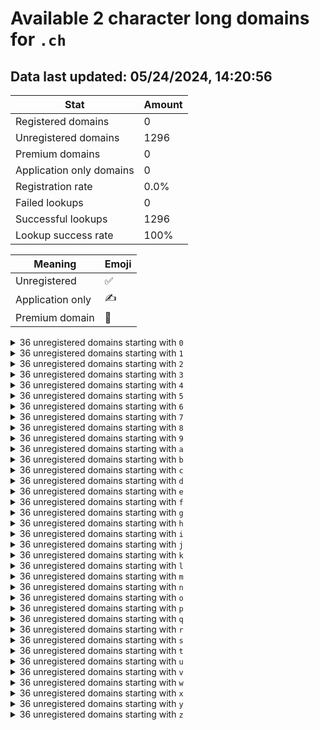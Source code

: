 # Available 2 character long domains for `.ch`

## Data last updated: 05/24/2024, 14:20:56

|Stat|Amount|
|--|--|
|Registered domains|0|
|Unregistered domains|1296|
|Premium domains|0|
|Application only domains|0|
|Registration rate|0.0%|
|Failed lookups|0|
|Successful lookups|1296|
|Lookup success rate|100%|


|Meaning|Emoji|
|--|--|
|Unregistered|:white_check_mark:|
|Application only|:writing_hand:|
|Premium domain|:gem:|

<details>
<summary>36 unregistered domains starting with <bold><code>0</code></bold></summary>

|Type|Domain|
|--|--|
|:white_check_mark:|`00.ch`|
|:white_check_mark:|`01.ch`|
|:white_check_mark:|`02.ch`|
|:white_check_mark:|`03.ch`|
|:white_check_mark:|`04.ch`|
|:white_check_mark:|`05.ch`|
|:white_check_mark:|`06.ch`|
|:white_check_mark:|`07.ch`|
|:white_check_mark:|`08.ch`|
|:white_check_mark:|`09.ch`|
|:white_check_mark:|`0a.ch`|
|:white_check_mark:|`0b.ch`|
|:white_check_mark:|`0c.ch`|
|:white_check_mark:|`0d.ch`|
|:white_check_mark:|`0e.ch`|
|:white_check_mark:|`0f.ch`|
|:white_check_mark:|`0g.ch`|
|:white_check_mark:|`0h.ch`|
|:white_check_mark:|`0i.ch`|
|:white_check_mark:|`0j.ch`|
|:white_check_mark:|`0k.ch`|
|:white_check_mark:|`0l.ch`|
|:white_check_mark:|`0m.ch`|
|:white_check_mark:|`0n.ch`|
|:white_check_mark:|`0o.ch`|
|:white_check_mark:|`0p.ch`|
|:white_check_mark:|`0q.ch`|
|:white_check_mark:|`0r.ch`|
|:white_check_mark:|`0s.ch`|
|:white_check_mark:|`0t.ch`|
|:white_check_mark:|`0u.ch`|
|:white_check_mark:|`0v.ch`|
|:white_check_mark:|`0w.ch`|
|:white_check_mark:|`0x.ch`|
|:white_check_mark:|`0y.ch`|
|:white_check_mark:|`0z.ch`|
</details>
<details>
<summary>36 unregistered domains starting with <bold><code>1</code></bold></summary>

|Type|Domain|
|--|--|
|:white_check_mark:|`10.ch`|
|:white_check_mark:|`11.ch`|
|:white_check_mark:|`12.ch`|
|:white_check_mark:|`13.ch`|
|:white_check_mark:|`14.ch`|
|:white_check_mark:|`15.ch`|
|:white_check_mark:|`16.ch`|
|:white_check_mark:|`17.ch`|
|:white_check_mark:|`18.ch`|
|:white_check_mark:|`19.ch`|
|:white_check_mark:|`1a.ch`|
|:white_check_mark:|`1b.ch`|
|:white_check_mark:|`1c.ch`|
|:white_check_mark:|`1d.ch`|
|:white_check_mark:|`1e.ch`|
|:white_check_mark:|`1f.ch`|
|:white_check_mark:|`1g.ch`|
|:white_check_mark:|`1h.ch`|
|:white_check_mark:|`1i.ch`|
|:white_check_mark:|`1j.ch`|
|:white_check_mark:|`1k.ch`|
|:white_check_mark:|`1l.ch`|
|:white_check_mark:|`1m.ch`|
|:white_check_mark:|`1n.ch`|
|:white_check_mark:|`1o.ch`|
|:white_check_mark:|`1p.ch`|
|:white_check_mark:|`1q.ch`|
|:white_check_mark:|`1r.ch`|
|:white_check_mark:|`1s.ch`|
|:white_check_mark:|`1t.ch`|
|:white_check_mark:|`1u.ch`|
|:white_check_mark:|`1v.ch`|
|:white_check_mark:|`1w.ch`|
|:white_check_mark:|`1x.ch`|
|:white_check_mark:|`1y.ch`|
|:white_check_mark:|`1z.ch`|
</details>
<details>
<summary>36 unregistered domains starting with <bold><code>2</code></bold></summary>

|Type|Domain|
|--|--|
|:white_check_mark:|`20.ch`|
|:white_check_mark:|`21.ch`|
|:white_check_mark:|`22.ch`|
|:white_check_mark:|`23.ch`|
|:white_check_mark:|`24.ch`|
|:white_check_mark:|`25.ch`|
|:white_check_mark:|`26.ch`|
|:white_check_mark:|`27.ch`|
|:white_check_mark:|`28.ch`|
|:white_check_mark:|`29.ch`|
|:white_check_mark:|`2a.ch`|
|:white_check_mark:|`2b.ch`|
|:white_check_mark:|`2c.ch`|
|:white_check_mark:|`2d.ch`|
|:white_check_mark:|`2e.ch`|
|:white_check_mark:|`2f.ch`|
|:white_check_mark:|`2g.ch`|
|:white_check_mark:|`2h.ch`|
|:white_check_mark:|`2i.ch`|
|:white_check_mark:|`2j.ch`|
|:white_check_mark:|`2k.ch`|
|:white_check_mark:|`2l.ch`|
|:white_check_mark:|`2m.ch`|
|:white_check_mark:|`2n.ch`|
|:white_check_mark:|`2o.ch`|
|:white_check_mark:|`2p.ch`|
|:white_check_mark:|`2q.ch`|
|:white_check_mark:|`2r.ch`|
|:white_check_mark:|`2s.ch`|
|:white_check_mark:|`2t.ch`|
|:white_check_mark:|`2u.ch`|
|:white_check_mark:|`2v.ch`|
|:white_check_mark:|`2w.ch`|
|:white_check_mark:|`2x.ch`|
|:white_check_mark:|`2y.ch`|
|:white_check_mark:|`2z.ch`|
</details>
<details>
<summary>36 unregistered domains starting with <bold><code>3</code></bold></summary>

|Type|Domain|
|--|--|
|:white_check_mark:|`30.ch`|
|:white_check_mark:|`31.ch`|
|:white_check_mark:|`32.ch`|
|:white_check_mark:|`33.ch`|
|:white_check_mark:|`34.ch`|
|:white_check_mark:|`35.ch`|
|:white_check_mark:|`36.ch`|
|:white_check_mark:|`37.ch`|
|:white_check_mark:|`38.ch`|
|:white_check_mark:|`39.ch`|
|:white_check_mark:|`3a.ch`|
|:white_check_mark:|`3b.ch`|
|:white_check_mark:|`3c.ch`|
|:white_check_mark:|`3d.ch`|
|:white_check_mark:|`3e.ch`|
|:white_check_mark:|`3f.ch`|
|:white_check_mark:|`3g.ch`|
|:white_check_mark:|`3h.ch`|
|:white_check_mark:|`3i.ch`|
|:white_check_mark:|`3j.ch`|
|:white_check_mark:|`3k.ch`|
|:white_check_mark:|`3l.ch`|
|:white_check_mark:|`3m.ch`|
|:white_check_mark:|`3n.ch`|
|:white_check_mark:|`3o.ch`|
|:white_check_mark:|`3p.ch`|
|:white_check_mark:|`3q.ch`|
|:white_check_mark:|`3r.ch`|
|:white_check_mark:|`3s.ch`|
|:white_check_mark:|`3t.ch`|
|:white_check_mark:|`3u.ch`|
|:white_check_mark:|`3v.ch`|
|:white_check_mark:|`3w.ch`|
|:white_check_mark:|`3x.ch`|
|:white_check_mark:|`3y.ch`|
|:white_check_mark:|`3z.ch`|
</details>
<details>
<summary>36 unregistered domains starting with <bold><code>4</code></bold></summary>

|Type|Domain|
|--|--|
|:white_check_mark:|`40.ch`|
|:white_check_mark:|`41.ch`|
|:white_check_mark:|`42.ch`|
|:white_check_mark:|`43.ch`|
|:white_check_mark:|`44.ch`|
|:white_check_mark:|`45.ch`|
|:white_check_mark:|`46.ch`|
|:white_check_mark:|`47.ch`|
|:white_check_mark:|`48.ch`|
|:white_check_mark:|`49.ch`|
|:white_check_mark:|`4a.ch`|
|:white_check_mark:|`4b.ch`|
|:white_check_mark:|`4c.ch`|
|:white_check_mark:|`4d.ch`|
|:white_check_mark:|`4e.ch`|
|:white_check_mark:|`4f.ch`|
|:white_check_mark:|`4g.ch`|
|:white_check_mark:|`4h.ch`|
|:white_check_mark:|`4i.ch`|
|:white_check_mark:|`4j.ch`|
|:white_check_mark:|`4k.ch`|
|:white_check_mark:|`4l.ch`|
|:white_check_mark:|`4m.ch`|
|:white_check_mark:|`4n.ch`|
|:white_check_mark:|`4o.ch`|
|:white_check_mark:|`4p.ch`|
|:white_check_mark:|`4q.ch`|
|:white_check_mark:|`4r.ch`|
|:white_check_mark:|`4s.ch`|
|:white_check_mark:|`4t.ch`|
|:white_check_mark:|`4u.ch`|
|:white_check_mark:|`4v.ch`|
|:white_check_mark:|`4w.ch`|
|:white_check_mark:|`4x.ch`|
|:white_check_mark:|`4y.ch`|
|:white_check_mark:|`4z.ch`|
</details>
<details>
<summary>36 unregistered domains starting with <bold><code>5</code></bold></summary>

|Type|Domain|
|--|--|
|:white_check_mark:|`50.ch`|
|:white_check_mark:|`51.ch`|
|:white_check_mark:|`52.ch`|
|:white_check_mark:|`53.ch`|
|:white_check_mark:|`54.ch`|
|:white_check_mark:|`55.ch`|
|:white_check_mark:|`56.ch`|
|:white_check_mark:|`57.ch`|
|:white_check_mark:|`58.ch`|
|:white_check_mark:|`59.ch`|
|:white_check_mark:|`5a.ch`|
|:white_check_mark:|`5b.ch`|
|:white_check_mark:|`5c.ch`|
|:white_check_mark:|`5d.ch`|
|:white_check_mark:|`5e.ch`|
|:white_check_mark:|`5f.ch`|
|:white_check_mark:|`5g.ch`|
|:white_check_mark:|`5h.ch`|
|:white_check_mark:|`5i.ch`|
|:white_check_mark:|`5j.ch`|
|:white_check_mark:|`5k.ch`|
|:white_check_mark:|`5l.ch`|
|:white_check_mark:|`5m.ch`|
|:white_check_mark:|`5n.ch`|
|:white_check_mark:|`5o.ch`|
|:white_check_mark:|`5p.ch`|
|:white_check_mark:|`5q.ch`|
|:white_check_mark:|`5r.ch`|
|:white_check_mark:|`5s.ch`|
|:white_check_mark:|`5t.ch`|
|:white_check_mark:|`5u.ch`|
|:white_check_mark:|`5v.ch`|
|:white_check_mark:|`5w.ch`|
|:white_check_mark:|`5x.ch`|
|:white_check_mark:|`5y.ch`|
|:white_check_mark:|`5z.ch`|
</details>
<details>
<summary>36 unregistered domains starting with <bold><code>6</code></bold></summary>

|Type|Domain|
|--|--|
|:white_check_mark:|`60.ch`|
|:white_check_mark:|`61.ch`|
|:white_check_mark:|`62.ch`|
|:white_check_mark:|`63.ch`|
|:white_check_mark:|`64.ch`|
|:white_check_mark:|`65.ch`|
|:white_check_mark:|`66.ch`|
|:white_check_mark:|`67.ch`|
|:white_check_mark:|`68.ch`|
|:white_check_mark:|`69.ch`|
|:white_check_mark:|`6a.ch`|
|:white_check_mark:|`6b.ch`|
|:white_check_mark:|`6c.ch`|
|:white_check_mark:|`6d.ch`|
|:white_check_mark:|`6e.ch`|
|:white_check_mark:|`6f.ch`|
|:white_check_mark:|`6g.ch`|
|:white_check_mark:|`6h.ch`|
|:white_check_mark:|`6i.ch`|
|:white_check_mark:|`6j.ch`|
|:white_check_mark:|`6k.ch`|
|:white_check_mark:|`6l.ch`|
|:white_check_mark:|`6m.ch`|
|:white_check_mark:|`6n.ch`|
|:white_check_mark:|`6o.ch`|
|:white_check_mark:|`6p.ch`|
|:white_check_mark:|`6q.ch`|
|:white_check_mark:|`6r.ch`|
|:white_check_mark:|`6s.ch`|
|:white_check_mark:|`6t.ch`|
|:white_check_mark:|`6u.ch`|
|:white_check_mark:|`6v.ch`|
|:white_check_mark:|`6w.ch`|
|:white_check_mark:|`6x.ch`|
|:white_check_mark:|`6y.ch`|
|:white_check_mark:|`6z.ch`|
</details>
<details>
<summary>36 unregistered domains starting with <bold><code>7</code></bold></summary>

|Type|Domain|
|--|--|
|:white_check_mark:|`70.ch`|
|:white_check_mark:|`71.ch`|
|:white_check_mark:|`72.ch`|
|:white_check_mark:|`73.ch`|
|:white_check_mark:|`74.ch`|
|:white_check_mark:|`75.ch`|
|:white_check_mark:|`76.ch`|
|:white_check_mark:|`77.ch`|
|:white_check_mark:|`78.ch`|
|:white_check_mark:|`79.ch`|
|:white_check_mark:|`7a.ch`|
|:white_check_mark:|`7b.ch`|
|:white_check_mark:|`7c.ch`|
|:white_check_mark:|`7d.ch`|
|:white_check_mark:|`7e.ch`|
|:white_check_mark:|`7f.ch`|
|:white_check_mark:|`7g.ch`|
|:white_check_mark:|`7h.ch`|
|:white_check_mark:|`7i.ch`|
|:white_check_mark:|`7j.ch`|
|:white_check_mark:|`7k.ch`|
|:white_check_mark:|`7l.ch`|
|:white_check_mark:|`7m.ch`|
|:white_check_mark:|`7n.ch`|
|:white_check_mark:|`7o.ch`|
|:white_check_mark:|`7p.ch`|
|:white_check_mark:|`7q.ch`|
|:white_check_mark:|`7r.ch`|
|:white_check_mark:|`7s.ch`|
|:white_check_mark:|`7t.ch`|
|:white_check_mark:|`7u.ch`|
|:white_check_mark:|`7v.ch`|
|:white_check_mark:|`7w.ch`|
|:white_check_mark:|`7x.ch`|
|:white_check_mark:|`7y.ch`|
|:white_check_mark:|`7z.ch`|
</details>
<details>
<summary>36 unregistered domains starting with <bold><code>8</code></bold></summary>

|Type|Domain|
|--|--|
|:white_check_mark:|`80.ch`|
|:white_check_mark:|`81.ch`|
|:white_check_mark:|`82.ch`|
|:white_check_mark:|`83.ch`|
|:white_check_mark:|`84.ch`|
|:white_check_mark:|`85.ch`|
|:white_check_mark:|`86.ch`|
|:white_check_mark:|`87.ch`|
|:white_check_mark:|`88.ch`|
|:white_check_mark:|`89.ch`|
|:white_check_mark:|`8a.ch`|
|:white_check_mark:|`8b.ch`|
|:white_check_mark:|`8c.ch`|
|:white_check_mark:|`8d.ch`|
|:white_check_mark:|`8e.ch`|
|:white_check_mark:|`8f.ch`|
|:white_check_mark:|`8g.ch`|
|:white_check_mark:|`8h.ch`|
|:white_check_mark:|`8i.ch`|
|:white_check_mark:|`8j.ch`|
|:white_check_mark:|`8k.ch`|
|:white_check_mark:|`8l.ch`|
|:white_check_mark:|`8m.ch`|
|:white_check_mark:|`8n.ch`|
|:white_check_mark:|`8o.ch`|
|:white_check_mark:|`8p.ch`|
|:white_check_mark:|`8q.ch`|
|:white_check_mark:|`8r.ch`|
|:white_check_mark:|`8s.ch`|
|:white_check_mark:|`8t.ch`|
|:white_check_mark:|`8u.ch`|
|:white_check_mark:|`8v.ch`|
|:white_check_mark:|`8w.ch`|
|:white_check_mark:|`8x.ch`|
|:white_check_mark:|`8y.ch`|
|:white_check_mark:|`8z.ch`|
</details>
<details>
<summary>36 unregistered domains starting with <bold><code>9</code></bold></summary>

|Type|Domain|
|--|--|
|:white_check_mark:|`90.ch`|
|:white_check_mark:|`91.ch`|
|:white_check_mark:|`92.ch`|
|:white_check_mark:|`93.ch`|
|:white_check_mark:|`94.ch`|
|:white_check_mark:|`95.ch`|
|:white_check_mark:|`96.ch`|
|:white_check_mark:|`97.ch`|
|:white_check_mark:|`98.ch`|
|:white_check_mark:|`99.ch`|
|:white_check_mark:|`9a.ch`|
|:white_check_mark:|`9b.ch`|
|:white_check_mark:|`9c.ch`|
|:white_check_mark:|`9d.ch`|
|:white_check_mark:|`9e.ch`|
|:white_check_mark:|`9f.ch`|
|:white_check_mark:|`9g.ch`|
|:white_check_mark:|`9h.ch`|
|:white_check_mark:|`9i.ch`|
|:white_check_mark:|`9j.ch`|
|:white_check_mark:|`9k.ch`|
|:white_check_mark:|`9l.ch`|
|:white_check_mark:|`9m.ch`|
|:white_check_mark:|`9n.ch`|
|:white_check_mark:|`9o.ch`|
|:white_check_mark:|`9p.ch`|
|:white_check_mark:|`9q.ch`|
|:white_check_mark:|`9r.ch`|
|:white_check_mark:|`9s.ch`|
|:white_check_mark:|`9t.ch`|
|:white_check_mark:|`9u.ch`|
|:white_check_mark:|`9v.ch`|
|:white_check_mark:|`9w.ch`|
|:white_check_mark:|`9x.ch`|
|:white_check_mark:|`9y.ch`|
|:white_check_mark:|`9z.ch`|
</details>
<details>
<summary>36 unregistered domains starting with <bold><code>a</code></bold></summary>

|Type|Domain|
|--|--|
|:white_check_mark:|`a0.ch`|
|:white_check_mark:|`a1.ch`|
|:white_check_mark:|`a2.ch`|
|:white_check_mark:|`a3.ch`|
|:white_check_mark:|`a4.ch`|
|:white_check_mark:|`a5.ch`|
|:white_check_mark:|`a6.ch`|
|:white_check_mark:|`a7.ch`|
|:white_check_mark:|`a8.ch`|
|:white_check_mark:|`a9.ch`|
|:white_check_mark:|`aa.ch`|
|:white_check_mark:|`ab.ch`|
|:white_check_mark:|`ac.ch`|
|:white_check_mark:|`ad.ch`|
|:white_check_mark:|`ae.ch`|
|:white_check_mark:|`af.ch`|
|:white_check_mark:|`ag.ch`|
|:white_check_mark:|`ah.ch`|
|:white_check_mark:|`ai.ch`|
|:white_check_mark:|`aj.ch`|
|:white_check_mark:|`ak.ch`|
|:white_check_mark:|`al.ch`|
|:white_check_mark:|`am.ch`|
|:white_check_mark:|`an.ch`|
|:white_check_mark:|`ao.ch`|
|:white_check_mark:|`ap.ch`|
|:white_check_mark:|`aq.ch`|
|:white_check_mark:|`ar.ch`|
|:white_check_mark:|`as.ch`|
|:white_check_mark:|`at.ch`|
|:white_check_mark:|`au.ch`|
|:white_check_mark:|`av.ch`|
|:white_check_mark:|`aw.ch`|
|:white_check_mark:|`ax.ch`|
|:white_check_mark:|`ay.ch`|
|:white_check_mark:|`az.ch`|
</details>
<details>
<summary>36 unregistered domains starting with <bold><code>b</code></bold></summary>

|Type|Domain|
|--|--|
|:white_check_mark:|`b0.ch`|
|:white_check_mark:|`b1.ch`|
|:white_check_mark:|`b2.ch`|
|:white_check_mark:|`b3.ch`|
|:white_check_mark:|`b4.ch`|
|:white_check_mark:|`b5.ch`|
|:white_check_mark:|`b6.ch`|
|:white_check_mark:|`b7.ch`|
|:white_check_mark:|`b8.ch`|
|:white_check_mark:|`b9.ch`|
|:white_check_mark:|`ba.ch`|
|:white_check_mark:|`bb.ch`|
|:white_check_mark:|`bc.ch`|
|:white_check_mark:|`bd.ch`|
|:white_check_mark:|`be.ch`|
|:white_check_mark:|`bf.ch`|
|:white_check_mark:|`bg.ch`|
|:white_check_mark:|`bh.ch`|
|:white_check_mark:|`bi.ch`|
|:white_check_mark:|`bj.ch`|
|:white_check_mark:|`bk.ch`|
|:white_check_mark:|`bl.ch`|
|:white_check_mark:|`bm.ch`|
|:white_check_mark:|`bn.ch`|
|:white_check_mark:|`bo.ch`|
|:white_check_mark:|`bp.ch`|
|:white_check_mark:|`bq.ch`|
|:white_check_mark:|`br.ch`|
|:white_check_mark:|`bs.ch`|
|:white_check_mark:|`bt.ch`|
|:white_check_mark:|`bu.ch`|
|:white_check_mark:|`bv.ch`|
|:white_check_mark:|`bw.ch`|
|:white_check_mark:|`bx.ch`|
|:white_check_mark:|`by.ch`|
|:white_check_mark:|`bz.ch`|
</details>
<details>
<summary>36 unregistered domains starting with <bold><code>c</code></bold></summary>

|Type|Domain|
|--|--|
|:white_check_mark:|`c0.ch`|
|:white_check_mark:|`c1.ch`|
|:white_check_mark:|`c2.ch`|
|:white_check_mark:|`c3.ch`|
|:white_check_mark:|`c4.ch`|
|:white_check_mark:|`c5.ch`|
|:white_check_mark:|`c6.ch`|
|:white_check_mark:|`c7.ch`|
|:white_check_mark:|`c8.ch`|
|:white_check_mark:|`c9.ch`|
|:white_check_mark:|`ca.ch`|
|:white_check_mark:|`cb.ch`|
|:white_check_mark:|`cc.ch`|
|:white_check_mark:|`cd.ch`|
|:white_check_mark:|`ce.ch`|
|:white_check_mark:|`cf.ch`|
|:white_check_mark:|`cg.ch`|
|:white_check_mark:|`ch.ch`|
|:white_check_mark:|`ci.ch`|
|:white_check_mark:|`cj.ch`|
|:white_check_mark:|`ck.ch`|
|:white_check_mark:|`cl.ch`|
|:white_check_mark:|`cm.ch`|
|:white_check_mark:|`cn.ch`|
|:white_check_mark:|`co.ch`|
|:white_check_mark:|`cp.ch`|
|:white_check_mark:|`cq.ch`|
|:white_check_mark:|`cr.ch`|
|:white_check_mark:|`cs.ch`|
|:white_check_mark:|`ct.ch`|
|:white_check_mark:|`cu.ch`|
|:white_check_mark:|`cv.ch`|
|:white_check_mark:|`cw.ch`|
|:white_check_mark:|`cx.ch`|
|:white_check_mark:|`cy.ch`|
|:white_check_mark:|`cz.ch`|
</details>
<details>
<summary>36 unregistered domains starting with <bold><code>d</code></bold></summary>

|Type|Domain|
|--|--|
|:white_check_mark:|`d0.ch`|
|:white_check_mark:|`d1.ch`|
|:white_check_mark:|`d2.ch`|
|:white_check_mark:|`d3.ch`|
|:white_check_mark:|`d4.ch`|
|:white_check_mark:|`d5.ch`|
|:white_check_mark:|`d6.ch`|
|:white_check_mark:|`d7.ch`|
|:white_check_mark:|`d8.ch`|
|:white_check_mark:|`d9.ch`|
|:white_check_mark:|`da.ch`|
|:white_check_mark:|`db.ch`|
|:white_check_mark:|`dc.ch`|
|:white_check_mark:|`dd.ch`|
|:white_check_mark:|`de.ch`|
|:white_check_mark:|`df.ch`|
|:white_check_mark:|`dg.ch`|
|:white_check_mark:|`dh.ch`|
|:white_check_mark:|`di.ch`|
|:white_check_mark:|`dj.ch`|
|:white_check_mark:|`dk.ch`|
|:white_check_mark:|`dl.ch`|
|:white_check_mark:|`dm.ch`|
|:white_check_mark:|`dn.ch`|
|:white_check_mark:|`do.ch`|
|:white_check_mark:|`dp.ch`|
|:white_check_mark:|`dq.ch`|
|:white_check_mark:|`dr.ch`|
|:white_check_mark:|`ds.ch`|
|:white_check_mark:|`dt.ch`|
|:white_check_mark:|`du.ch`|
|:white_check_mark:|`dv.ch`|
|:white_check_mark:|`dw.ch`|
|:white_check_mark:|`dx.ch`|
|:white_check_mark:|`dy.ch`|
|:white_check_mark:|`dz.ch`|
</details>
<details>
<summary>36 unregistered domains starting with <bold><code>e</code></bold></summary>

|Type|Domain|
|--|--|
|:white_check_mark:|`e0.ch`|
|:white_check_mark:|`e1.ch`|
|:white_check_mark:|`e2.ch`|
|:white_check_mark:|`e3.ch`|
|:white_check_mark:|`e4.ch`|
|:white_check_mark:|`e5.ch`|
|:white_check_mark:|`e6.ch`|
|:white_check_mark:|`e7.ch`|
|:white_check_mark:|`e8.ch`|
|:white_check_mark:|`e9.ch`|
|:white_check_mark:|`ea.ch`|
|:white_check_mark:|`eb.ch`|
|:white_check_mark:|`ec.ch`|
|:white_check_mark:|`ed.ch`|
|:white_check_mark:|`ee.ch`|
|:white_check_mark:|`ef.ch`|
|:white_check_mark:|`eg.ch`|
|:white_check_mark:|`eh.ch`|
|:white_check_mark:|`ei.ch`|
|:white_check_mark:|`ej.ch`|
|:white_check_mark:|`ek.ch`|
|:white_check_mark:|`el.ch`|
|:white_check_mark:|`em.ch`|
|:white_check_mark:|`en.ch`|
|:white_check_mark:|`eo.ch`|
|:white_check_mark:|`ep.ch`|
|:white_check_mark:|`eq.ch`|
|:white_check_mark:|`er.ch`|
|:white_check_mark:|`es.ch`|
|:white_check_mark:|`et.ch`|
|:white_check_mark:|`eu.ch`|
|:white_check_mark:|`ev.ch`|
|:white_check_mark:|`ew.ch`|
|:white_check_mark:|`ex.ch`|
|:white_check_mark:|`ey.ch`|
|:white_check_mark:|`ez.ch`|
</details>
<details>
<summary>36 unregistered domains starting with <bold><code>f</code></bold></summary>

|Type|Domain|
|--|--|
|:white_check_mark:|`f0.ch`|
|:white_check_mark:|`f1.ch`|
|:white_check_mark:|`f2.ch`|
|:white_check_mark:|`f3.ch`|
|:white_check_mark:|`f4.ch`|
|:white_check_mark:|`f5.ch`|
|:white_check_mark:|`f6.ch`|
|:white_check_mark:|`f7.ch`|
|:white_check_mark:|`f8.ch`|
|:white_check_mark:|`f9.ch`|
|:white_check_mark:|`fa.ch`|
|:white_check_mark:|`fb.ch`|
|:white_check_mark:|`fc.ch`|
|:white_check_mark:|`fd.ch`|
|:white_check_mark:|`fe.ch`|
|:white_check_mark:|`ff.ch`|
|:white_check_mark:|`fg.ch`|
|:white_check_mark:|`fh.ch`|
|:white_check_mark:|`fi.ch`|
|:white_check_mark:|`fj.ch`|
|:white_check_mark:|`fk.ch`|
|:white_check_mark:|`fl.ch`|
|:white_check_mark:|`fm.ch`|
|:white_check_mark:|`fn.ch`|
|:white_check_mark:|`fo.ch`|
|:white_check_mark:|`fp.ch`|
|:white_check_mark:|`fq.ch`|
|:white_check_mark:|`fr.ch`|
|:white_check_mark:|`fs.ch`|
|:white_check_mark:|`ft.ch`|
|:white_check_mark:|`fu.ch`|
|:white_check_mark:|`fv.ch`|
|:white_check_mark:|`fw.ch`|
|:white_check_mark:|`fx.ch`|
|:white_check_mark:|`fy.ch`|
|:white_check_mark:|`fz.ch`|
</details>
<details>
<summary>36 unregistered domains starting with <bold><code>g</code></bold></summary>

|Type|Domain|
|--|--|
|:white_check_mark:|`g0.ch`|
|:white_check_mark:|`g1.ch`|
|:white_check_mark:|`g2.ch`|
|:white_check_mark:|`g3.ch`|
|:white_check_mark:|`g4.ch`|
|:white_check_mark:|`g5.ch`|
|:white_check_mark:|`g6.ch`|
|:white_check_mark:|`g7.ch`|
|:white_check_mark:|`g8.ch`|
|:white_check_mark:|`g9.ch`|
|:white_check_mark:|`ga.ch`|
|:white_check_mark:|`gb.ch`|
|:white_check_mark:|`gc.ch`|
|:white_check_mark:|`gd.ch`|
|:white_check_mark:|`ge.ch`|
|:white_check_mark:|`gf.ch`|
|:white_check_mark:|`gg.ch`|
|:white_check_mark:|`gh.ch`|
|:white_check_mark:|`gi.ch`|
|:white_check_mark:|`gj.ch`|
|:white_check_mark:|`gk.ch`|
|:white_check_mark:|`gl.ch`|
|:white_check_mark:|`gm.ch`|
|:white_check_mark:|`gn.ch`|
|:white_check_mark:|`go.ch`|
|:white_check_mark:|`gp.ch`|
|:white_check_mark:|`gq.ch`|
|:white_check_mark:|`gr.ch`|
|:white_check_mark:|`gs.ch`|
|:white_check_mark:|`gt.ch`|
|:white_check_mark:|`gu.ch`|
|:white_check_mark:|`gv.ch`|
|:white_check_mark:|`gw.ch`|
|:white_check_mark:|`gx.ch`|
|:white_check_mark:|`gy.ch`|
|:white_check_mark:|`gz.ch`|
</details>
<details>
<summary>36 unregistered domains starting with <bold><code>h</code></bold></summary>

|Type|Domain|
|--|--|
|:white_check_mark:|`h0.ch`|
|:white_check_mark:|`h1.ch`|
|:white_check_mark:|`h2.ch`|
|:white_check_mark:|`h3.ch`|
|:white_check_mark:|`h4.ch`|
|:white_check_mark:|`h5.ch`|
|:white_check_mark:|`h6.ch`|
|:white_check_mark:|`h7.ch`|
|:white_check_mark:|`h8.ch`|
|:white_check_mark:|`h9.ch`|
|:white_check_mark:|`ha.ch`|
|:white_check_mark:|`hb.ch`|
|:white_check_mark:|`hc.ch`|
|:white_check_mark:|`hd.ch`|
|:white_check_mark:|`he.ch`|
|:white_check_mark:|`hf.ch`|
|:white_check_mark:|`hg.ch`|
|:white_check_mark:|`hh.ch`|
|:white_check_mark:|`hi.ch`|
|:white_check_mark:|`hj.ch`|
|:white_check_mark:|`hk.ch`|
|:white_check_mark:|`hl.ch`|
|:white_check_mark:|`hm.ch`|
|:white_check_mark:|`hn.ch`|
|:white_check_mark:|`ho.ch`|
|:white_check_mark:|`hp.ch`|
|:white_check_mark:|`hq.ch`|
|:white_check_mark:|`hr.ch`|
|:white_check_mark:|`hs.ch`|
|:white_check_mark:|`ht.ch`|
|:white_check_mark:|`hu.ch`|
|:white_check_mark:|`hv.ch`|
|:white_check_mark:|`hw.ch`|
|:white_check_mark:|`hx.ch`|
|:white_check_mark:|`hy.ch`|
|:white_check_mark:|`hz.ch`|
</details>
<details>
<summary>36 unregistered domains starting with <bold><code>i</code></bold></summary>

|Type|Domain|
|--|--|
|:white_check_mark:|`i0.ch`|
|:white_check_mark:|`i1.ch`|
|:white_check_mark:|`i2.ch`|
|:white_check_mark:|`i3.ch`|
|:white_check_mark:|`i4.ch`|
|:white_check_mark:|`i5.ch`|
|:white_check_mark:|`i6.ch`|
|:white_check_mark:|`i7.ch`|
|:white_check_mark:|`i8.ch`|
|:white_check_mark:|`i9.ch`|
|:white_check_mark:|`ia.ch`|
|:white_check_mark:|`ib.ch`|
|:white_check_mark:|`ic.ch`|
|:white_check_mark:|`id.ch`|
|:white_check_mark:|`ie.ch`|
|:white_check_mark:|`if.ch`|
|:white_check_mark:|`ig.ch`|
|:white_check_mark:|`ih.ch`|
|:white_check_mark:|`ii.ch`|
|:white_check_mark:|`ij.ch`|
|:white_check_mark:|`ik.ch`|
|:white_check_mark:|`il.ch`|
|:white_check_mark:|`im.ch`|
|:white_check_mark:|`in.ch`|
|:white_check_mark:|`io.ch`|
|:white_check_mark:|`ip.ch`|
|:white_check_mark:|`iq.ch`|
|:white_check_mark:|`ir.ch`|
|:white_check_mark:|`is.ch`|
|:white_check_mark:|`it.ch`|
|:white_check_mark:|`iu.ch`|
|:white_check_mark:|`iv.ch`|
|:white_check_mark:|`iw.ch`|
|:white_check_mark:|`ix.ch`|
|:white_check_mark:|`iy.ch`|
|:white_check_mark:|`iz.ch`|
</details>
<details>
<summary>36 unregistered domains starting with <bold><code>j</code></bold></summary>

|Type|Domain|
|--|--|
|:white_check_mark:|`j0.ch`|
|:white_check_mark:|`j1.ch`|
|:white_check_mark:|`j2.ch`|
|:white_check_mark:|`j3.ch`|
|:white_check_mark:|`j4.ch`|
|:white_check_mark:|`j5.ch`|
|:white_check_mark:|`j6.ch`|
|:white_check_mark:|`j7.ch`|
|:white_check_mark:|`j8.ch`|
|:white_check_mark:|`j9.ch`|
|:white_check_mark:|`ja.ch`|
|:white_check_mark:|`jb.ch`|
|:white_check_mark:|`jc.ch`|
|:white_check_mark:|`jd.ch`|
|:white_check_mark:|`je.ch`|
|:white_check_mark:|`jf.ch`|
|:white_check_mark:|`jg.ch`|
|:white_check_mark:|`jh.ch`|
|:white_check_mark:|`ji.ch`|
|:white_check_mark:|`jj.ch`|
|:white_check_mark:|`jk.ch`|
|:white_check_mark:|`jl.ch`|
|:white_check_mark:|`jm.ch`|
|:white_check_mark:|`jn.ch`|
|:white_check_mark:|`jo.ch`|
|:white_check_mark:|`jp.ch`|
|:white_check_mark:|`jq.ch`|
|:white_check_mark:|`jr.ch`|
|:white_check_mark:|`js.ch`|
|:white_check_mark:|`jt.ch`|
|:white_check_mark:|`ju.ch`|
|:white_check_mark:|`jv.ch`|
|:white_check_mark:|`jw.ch`|
|:white_check_mark:|`jx.ch`|
|:white_check_mark:|`jy.ch`|
|:white_check_mark:|`jz.ch`|
</details>
<details>
<summary>36 unregistered domains starting with <bold><code>k</code></bold></summary>

|Type|Domain|
|--|--|
|:white_check_mark:|`k0.ch`|
|:white_check_mark:|`k1.ch`|
|:white_check_mark:|`k2.ch`|
|:white_check_mark:|`k3.ch`|
|:white_check_mark:|`k4.ch`|
|:white_check_mark:|`k5.ch`|
|:white_check_mark:|`k6.ch`|
|:white_check_mark:|`k7.ch`|
|:white_check_mark:|`k8.ch`|
|:white_check_mark:|`k9.ch`|
|:white_check_mark:|`ka.ch`|
|:white_check_mark:|`kb.ch`|
|:white_check_mark:|`kc.ch`|
|:white_check_mark:|`kd.ch`|
|:white_check_mark:|`ke.ch`|
|:white_check_mark:|`kf.ch`|
|:white_check_mark:|`kg.ch`|
|:white_check_mark:|`kh.ch`|
|:white_check_mark:|`ki.ch`|
|:white_check_mark:|`kj.ch`|
|:white_check_mark:|`kk.ch`|
|:white_check_mark:|`kl.ch`|
|:white_check_mark:|`km.ch`|
|:white_check_mark:|`kn.ch`|
|:white_check_mark:|`ko.ch`|
|:white_check_mark:|`kp.ch`|
|:white_check_mark:|`kq.ch`|
|:white_check_mark:|`kr.ch`|
|:white_check_mark:|`ks.ch`|
|:white_check_mark:|`kt.ch`|
|:white_check_mark:|`ku.ch`|
|:white_check_mark:|`kv.ch`|
|:white_check_mark:|`kw.ch`|
|:white_check_mark:|`kx.ch`|
|:white_check_mark:|`ky.ch`|
|:white_check_mark:|`kz.ch`|
</details>
<details>
<summary>36 unregistered domains starting with <bold><code>l</code></bold></summary>

|Type|Domain|
|--|--|
|:white_check_mark:|`l0.ch`|
|:white_check_mark:|`l1.ch`|
|:white_check_mark:|`l2.ch`|
|:white_check_mark:|`l3.ch`|
|:white_check_mark:|`l4.ch`|
|:white_check_mark:|`l5.ch`|
|:white_check_mark:|`l6.ch`|
|:white_check_mark:|`l7.ch`|
|:white_check_mark:|`l8.ch`|
|:white_check_mark:|`l9.ch`|
|:white_check_mark:|`la.ch`|
|:white_check_mark:|`lb.ch`|
|:white_check_mark:|`lc.ch`|
|:white_check_mark:|`ld.ch`|
|:white_check_mark:|`le.ch`|
|:white_check_mark:|`lf.ch`|
|:white_check_mark:|`lg.ch`|
|:white_check_mark:|`lh.ch`|
|:white_check_mark:|`li.ch`|
|:white_check_mark:|`lj.ch`|
|:white_check_mark:|`lk.ch`|
|:white_check_mark:|`ll.ch`|
|:white_check_mark:|`lm.ch`|
|:white_check_mark:|`ln.ch`|
|:white_check_mark:|`lo.ch`|
|:white_check_mark:|`lp.ch`|
|:white_check_mark:|`lq.ch`|
|:white_check_mark:|`lr.ch`|
|:white_check_mark:|`ls.ch`|
|:white_check_mark:|`lt.ch`|
|:white_check_mark:|`lu.ch`|
|:white_check_mark:|`lv.ch`|
|:white_check_mark:|`lw.ch`|
|:white_check_mark:|`lx.ch`|
|:white_check_mark:|`ly.ch`|
|:white_check_mark:|`lz.ch`|
</details>
<details>
<summary>36 unregistered domains starting with <bold><code>m</code></bold></summary>

|Type|Domain|
|--|--|
|:white_check_mark:|`m0.ch`|
|:white_check_mark:|`m1.ch`|
|:white_check_mark:|`m2.ch`|
|:white_check_mark:|`m3.ch`|
|:white_check_mark:|`m4.ch`|
|:white_check_mark:|`m5.ch`|
|:white_check_mark:|`m6.ch`|
|:white_check_mark:|`m7.ch`|
|:white_check_mark:|`m8.ch`|
|:white_check_mark:|`m9.ch`|
|:white_check_mark:|`ma.ch`|
|:white_check_mark:|`mb.ch`|
|:white_check_mark:|`mc.ch`|
|:white_check_mark:|`md.ch`|
|:white_check_mark:|`me.ch`|
|:white_check_mark:|`mf.ch`|
|:white_check_mark:|`mg.ch`|
|:white_check_mark:|`mh.ch`|
|:white_check_mark:|`mi.ch`|
|:white_check_mark:|`mj.ch`|
|:white_check_mark:|`mk.ch`|
|:white_check_mark:|`ml.ch`|
|:white_check_mark:|`mm.ch`|
|:white_check_mark:|`mn.ch`|
|:white_check_mark:|`mo.ch`|
|:white_check_mark:|`mp.ch`|
|:white_check_mark:|`mq.ch`|
|:white_check_mark:|`mr.ch`|
|:white_check_mark:|`ms.ch`|
|:white_check_mark:|`mt.ch`|
|:white_check_mark:|`mu.ch`|
|:white_check_mark:|`mv.ch`|
|:white_check_mark:|`mw.ch`|
|:white_check_mark:|`mx.ch`|
|:white_check_mark:|`my.ch`|
|:white_check_mark:|`mz.ch`|
</details>
<details>
<summary>36 unregistered domains starting with <bold><code>n</code></bold></summary>

|Type|Domain|
|--|--|
|:white_check_mark:|`n0.ch`|
|:white_check_mark:|`n1.ch`|
|:white_check_mark:|`n2.ch`|
|:white_check_mark:|`n3.ch`|
|:white_check_mark:|`n4.ch`|
|:white_check_mark:|`n5.ch`|
|:white_check_mark:|`n6.ch`|
|:white_check_mark:|`n7.ch`|
|:white_check_mark:|`n8.ch`|
|:white_check_mark:|`n9.ch`|
|:white_check_mark:|`na.ch`|
|:white_check_mark:|`nb.ch`|
|:white_check_mark:|`nc.ch`|
|:white_check_mark:|`nd.ch`|
|:white_check_mark:|`ne.ch`|
|:white_check_mark:|`nf.ch`|
|:white_check_mark:|`ng.ch`|
|:white_check_mark:|`nh.ch`|
|:white_check_mark:|`ni.ch`|
|:white_check_mark:|`nj.ch`|
|:white_check_mark:|`nk.ch`|
|:white_check_mark:|`nl.ch`|
|:white_check_mark:|`nm.ch`|
|:white_check_mark:|`nn.ch`|
|:white_check_mark:|`no.ch`|
|:white_check_mark:|`np.ch`|
|:white_check_mark:|`nq.ch`|
|:white_check_mark:|`nr.ch`|
|:white_check_mark:|`ns.ch`|
|:white_check_mark:|`nt.ch`|
|:white_check_mark:|`nu.ch`|
|:white_check_mark:|`nv.ch`|
|:white_check_mark:|`nw.ch`|
|:white_check_mark:|`nx.ch`|
|:white_check_mark:|`ny.ch`|
|:white_check_mark:|`nz.ch`|
</details>
<details>
<summary>36 unregistered domains starting with <bold><code>o</code></bold></summary>

|Type|Domain|
|--|--|
|:white_check_mark:|`o0.ch`|
|:white_check_mark:|`o1.ch`|
|:white_check_mark:|`o2.ch`|
|:white_check_mark:|`o3.ch`|
|:white_check_mark:|`o4.ch`|
|:white_check_mark:|`o5.ch`|
|:white_check_mark:|`o6.ch`|
|:white_check_mark:|`o7.ch`|
|:white_check_mark:|`o8.ch`|
|:white_check_mark:|`o9.ch`|
|:white_check_mark:|`oa.ch`|
|:white_check_mark:|`ob.ch`|
|:white_check_mark:|`oc.ch`|
|:white_check_mark:|`od.ch`|
|:white_check_mark:|`oe.ch`|
|:white_check_mark:|`of.ch`|
|:white_check_mark:|`og.ch`|
|:white_check_mark:|`oh.ch`|
|:white_check_mark:|`oi.ch`|
|:white_check_mark:|`oj.ch`|
|:white_check_mark:|`ok.ch`|
|:white_check_mark:|`ol.ch`|
|:white_check_mark:|`om.ch`|
|:white_check_mark:|`on.ch`|
|:white_check_mark:|`oo.ch`|
|:white_check_mark:|`op.ch`|
|:white_check_mark:|`oq.ch`|
|:white_check_mark:|`or.ch`|
|:white_check_mark:|`os.ch`|
|:white_check_mark:|`ot.ch`|
|:white_check_mark:|`ou.ch`|
|:white_check_mark:|`ov.ch`|
|:white_check_mark:|`ow.ch`|
|:white_check_mark:|`ox.ch`|
|:white_check_mark:|`oy.ch`|
|:white_check_mark:|`oz.ch`|
</details>
<details>
<summary>36 unregistered domains starting with <bold><code>p</code></bold></summary>

|Type|Domain|
|--|--|
|:white_check_mark:|`p0.ch`|
|:white_check_mark:|`p1.ch`|
|:white_check_mark:|`p2.ch`|
|:white_check_mark:|`p3.ch`|
|:white_check_mark:|`p4.ch`|
|:white_check_mark:|`p5.ch`|
|:white_check_mark:|`p6.ch`|
|:white_check_mark:|`p7.ch`|
|:white_check_mark:|`p8.ch`|
|:white_check_mark:|`p9.ch`|
|:white_check_mark:|`pa.ch`|
|:white_check_mark:|`pb.ch`|
|:white_check_mark:|`pc.ch`|
|:white_check_mark:|`pd.ch`|
|:white_check_mark:|`pe.ch`|
|:white_check_mark:|`pf.ch`|
|:white_check_mark:|`pg.ch`|
|:white_check_mark:|`ph.ch`|
|:white_check_mark:|`pi.ch`|
|:white_check_mark:|`pj.ch`|
|:white_check_mark:|`pk.ch`|
|:white_check_mark:|`pl.ch`|
|:white_check_mark:|`pm.ch`|
|:white_check_mark:|`pn.ch`|
|:white_check_mark:|`po.ch`|
|:white_check_mark:|`pp.ch`|
|:white_check_mark:|`pq.ch`|
|:white_check_mark:|`pr.ch`|
|:white_check_mark:|`ps.ch`|
|:white_check_mark:|`pt.ch`|
|:white_check_mark:|`pu.ch`|
|:white_check_mark:|`pv.ch`|
|:white_check_mark:|`pw.ch`|
|:white_check_mark:|`px.ch`|
|:white_check_mark:|`py.ch`|
|:white_check_mark:|`pz.ch`|
</details>
<details>
<summary>36 unregistered domains starting with <bold><code>q</code></bold></summary>

|Type|Domain|
|--|--|
|:white_check_mark:|`q0.ch`|
|:white_check_mark:|`q1.ch`|
|:white_check_mark:|`q2.ch`|
|:white_check_mark:|`q3.ch`|
|:white_check_mark:|`q4.ch`|
|:white_check_mark:|`q5.ch`|
|:white_check_mark:|`q6.ch`|
|:white_check_mark:|`q7.ch`|
|:white_check_mark:|`q8.ch`|
|:white_check_mark:|`q9.ch`|
|:white_check_mark:|`qa.ch`|
|:white_check_mark:|`qb.ch`|
|:white_check_mark:|`qc.ch`|
|:white_check_mark:|`qd.ch`|
|:white_check_mark:|`qe.ch`|
|:white_check_mark:|`qf.ch`|
|:white_check_mark:|`qg.ch`|
|:white_check_mark:|`qh.ch`|
|:white_check_mark:|`qi.ch`|
|:white_check_mark:|`qj.ch`|
|:white_check_mark:|`qk.ch`|
|:white_check_mark:|`ql.ch`|
|:white_check_mark:|`qm.ch`|
|:white_check_mark:|`qn.ch`|
|:white_check_mark:|`qo.ch`|
|:white_check_mark:|`qp.ch`|
|:white_check_mark:|`qq.ch`|
|:white_check_mark:|`qr.ch`|
|:white_check_mark:|`qs.ch`|
|:white_check_mark:|`qt.ch`|
|:white_check_mark:|`qu.ch`|
|:white_check_mark:|`qv.ch`|
|:white_check_mark:|`qw.ch`|
|:white_check_mark:|`qx.ch`|
|:white_check_mark:|`qy.ch`|
|:white_check_mark:|`qz.ch`|
</details>
<details>
<summary>36 unregistered domains starting with <bold><code>r</code></bold></summary>

|Type|Domain|
|--|--|
|:white_check_mark:|`r0.ch`|
|:white_check_mark:|`r1.ch`|
|:white_check_mark:|`r2.ch`|
|:white_check_mark:|`r3.ch`|
|:white_check_mark:|`r4.ch`|
|:white_check_mark:|`r5.ch`|
|:white_check_mark:|`r6.ch`|
|:white_check_mark:|`r7.ch`|
|:white_check_mark:|`r8.ch`|
|:white_check_mark:|`r9.ch`|
|:white_check_mark:|`ra.ch`|
|:white_check_mark:|`rb.ch`|
|:white_check_mark:|`rc.ch`|
|:white_check_mark:|`rd.ch`|
|:white_check_mark:|`re.ch`|
|:white_check_mark:|`rf.ch`|
|:white_check_mark:|`rg.ch`|
|:white_check_mark:|`rh.ch`|
|:white_check_mark:|`ri.ch`|
|:white_check_mark:|`rj.ch`|
|:white_check_mark:|`rk.ch`|
|:white_check_mark:|`rl.ch`|
|:white_check_mark:|`rm.ch`|
|:white_check_mark:|`rn.ch`|
|:white_check_mark:|`ro.ch`|
|:white_check_mark:|`rp.ch`|
|:white_check_mark:|`rq.ch`|
|:white_check_mark:|`rr.ch`|
|:white_check_mark:|`rs.ch`|
|:white_check_mark:|`rt.ch`|
|:white_check_mark:|`ru.ch`|
|:white_check_mark:|`rv.ch`|
|:white_check_mark:|`rw.ch`|
|:white_check_mark:|`rx.ch`|
|:white_check_mark:|`ry.ch`|
|:white_check_mark:|`rz.ch`|
</details>
<details>
<summary>36 unregistered domains starting with <bold><code>s</code></bold></summary>

|Type|Domain|
|--|--|
|:white_check_mark:|`s0.ch`|
|:white_check_mark:|`s1.ch`|
|:white_check_mark:|`s2.ch`|
|:white_check_mark:|`s3.ch`|
|:white_check_mark:|`s4.ch`|
|:white_check_mark:|`s5.ch`|
|:white_check_mark:|`s6.ch`|
|:white_check_mark:|`s7.ch`|
|:white_check_mark:|`s8.ch`|
|:white_check_mark:|`s9.ch`|
|:white_check_mark:|`sa.ch`|
|:white_check_mark:|`sb.ch`|
|:white_check_mark:|`sc.ch`|
|:white_check_mark:|`sd.ch`|
|:white_check_mark:|`se.ch`|
|:white_check_mark:|`sf.ch`|
|:white_check_mark:|`sg.ch`|
|:white_check_mark:|`sh.ch`|
|:white_check_mark:|`si.ch`|
|:white_check_mark:|`sj.ch`|
|:white_check_mark:|`sk.ch`|
|:white_check_mark:|`sl.ch`|
|:white_check_mark:|`sm.ch`|
|:white_check_mark:|`sn.ch`|
|:white_check_mark:|`so.ch`|
|:white_check_mark:|`sp.ch`|
|:white_check_mark:|`sq.ch`|
|:white_check_mark:|`sr.ch`|
|:white_check_mark:|`ss.ch`|
|:white_check_mark:|`st.ch`|
|:white_check_mark:|`su.ch`|
|:white_check_mark:|`sv.ch`|
|:white_check_mark:|`sw.ch`|
|:white_check_mark:|`sx.ch`|
|:white_check_mark:|`sy.ch`|
|:white_check_mark:|`sz.ch`|
</details>
<details>
<summary>36 unregistered domains starting with <bold><code>t</code></bold></summary>

|Type|Domain|
|--|--|
|:white_check_mark:|`t0.ch`|
|:white_check_mark:|`t1.ch`|
|:white_check_mark:|`t2.ch`|
|:white_check_mark:|`t3.ch`|
|:white_check_mark:|`t4.ch`|
|:white_check_mark:|`t5.ch`|
|:white_check_mark:|`t6.ch`|
|:white_check_mark:|`t7.ch`|
|:white_check_mark:|`t8.ch`|
|:white_check_mark:|`t9.ch`|
|:white_check_mark:|`ta.ch`|
|:white_check_mark:|`tb.ch`|
|:white_check_mark:|`tc.ch`|
|:white_check_mark:|`td.ch`|
|:white_check_mark:|`te.ch`|
|:white_check_mark:|`tf.ch`|
|:white_check_mark:|`tg.ch`|
|:white_check_mark:|`th.ch`|
|:white_check_mark:|`ti.ch`|
|:white_check_mark:|`tj.ch`|
|:white_check_mark:|`tk.ch`|
|:white_check_mark:|`tl.ch`|
|:white_check_mark:|`tm.ch`|
|:white_check_mark:|`tn.ch`|
|:white_check_mark:|`to.ch`|
|:white_check_mark:|`tp.ch`|
|:white_check_mark:|`tq.ch`|
|:white_check_mark:|`tr.ch`|
|:white_check_mark:|`ts.ch`|
|:white_check_mark:|`tt.ch`|
|:white_check_mark:|`tu.ch`|
|:white_check_mark:|`tv.ch`|
|:white_check_mark:|`tw.ch`|
|:white_check_mark:|`tx.ch`|
|:white_check_mark:|`ty.ch`|
|:white_check_mark:|`tz.ch`|
</details>
<details>
<summary>36 unregistered domains starting with <bold><code>u</code></bold></summary>

|Type|Domain|
|--|--|
|:white_check_mark:|`u0.ch`|
|:white_check_mark:|`u1.ch`|
|:white_check_mark:|`u2.ch`|
|:white_check_mark:|`u3.ch`|
|:white_check_mark:|`u4.ch`|
|:white_check_mark:|`u5.ch`|
|:white_check_mark:|`u6.ch`|
|:white_check_mark:|`u7.ch`|
|:white_check_mark:|`u8.ch`|
|:white_check_mark:|`u9.ch`|
|:white_check_mark:|`ua.ch`|
|:white_check_mark:|`ub.ch`|
|:white_check_mark:|`uc.ch`|
|:white_check_mark:|`ud.ch`|
|:white_check_mark:|`ue.ch`|
|:white_check_mark:|`uf.ch`|
|:white_check_mark:|`ug.ch`|
|:white_check_mark:|`uh.ch`|
|:white_check_mark:|`ui.ch`|
|:white_check_mark:|`uj.ch`|
|:white_check_mark:|`uk.ch`|
|:white_check_mark:|`ul.ch`|
|:white_check_mark:|`um.ch`|
|:white_check_mark:|`un.ch`|
|:white_check_mark:|`uo.ch`|
|:white_check_mark:|`up.ch`|
|:white_check_mark:|`uq.ch`|
|:white_check_mark:|`ur.ch`|
|:white_check_mark:|`us.ch`|
|:white_check_mark:|`ut.ch`|
|:white_check_mark:|`uu.ch`|
|:white_check_mark:|`uv.ch`|
|:white_check_mark:|`uw.ch`|
|:white_check_mark:|`ux.ch`|
|:white_check_mark:|`uy.ch`|
|:white_check_mark:|`uz.ch`|
</details>
<details>
<summary>36 unregistered domains starting with <bold><code>v</code></bold></summary>

|Type|Domain|
|--|--|
|:white_check_mark:|`v0.ch`|
|:white_check_mark:|`v1.ch`|
|:white_check_mark:|`v2.ch`|
|:white_check_mark:|`v3.ch`|
|:white_check_mark:|`v4.ch`|
|:white_check_mark:|`v5.ch`|
|:white_check_mark:|`v6.ch`|
|:white_check_mark:|`v7.ch`|
|:white_check_mark:|`v8.ch`|
|:white_check_mark:|`v9.ch`|
|:white_check_mark:|`va.ch`|
|:white_check_mark:|`vb.ch`|
|:white_check_mark:|`vc.ch`|
|:white_check_mark:|`vd.ch`|
|:white_check_mark:|`ve.ch`|
|:white_check_mark:|`vf.ch`|
|:white_check_mark:|`vg.ch`|
|:white_check_mark:|`vh.ch`|
|:white_check_mark:|`vi.ch`|
|:white_check_mark:|`vj.ch`|
|:white_check_mark:|`vk.ch`|
|:white_check_mark:|`vl.ch`|
|:white_check_mark:|`vm.ch`|
|:white_check_mark:|`vn.ch`|
|:white_check_mark:|`vo.ch`|
|:white_check_mark:|`vp.ch`|
|:white_check_mark:|`vq.ch`|
|:white_check_mark:|`vr.ch`|
|:white_check_mark:|`vs.ch`|
|:white_check_mark:|`vt.ch`|
|:white_check_mark:|`vu.ch`|
|:white_check_mark:|`vv.ch`|
|:white_check_mark:|`vw.ch`|
|:white_check_mark:|`vx.ch`|
|:white_check_mark:|`vy.ch`|
|:white_check_mark:|`vz.ch`|
</details>
<details>
<summary>36 unregistered domains starting with <bold><code>w</code></bold></summary>

|Type|Domain|
|--|--|
|:white_check_mark:|`w0.ch`|
|:white_check_mark:|`w1.ch`|
|:white_check_mark:|`w2.ch`|
|:white_check_mark:|`w3.ch`|
|:white_check_mark:|`w4.ch`|
|:white_check_mark:|`w5.ch`|
|:white_check_mark:|`w6.ch`|
|:white_check_mark:|`w7.ch`|
|:white_check_mark:|`w8.ch`|
|:white_check_mark:|`w9.ch`|
|:white_check_mark:|`wa.ch`|
|:white_check_mark:|`wb.ch`|
|:white_check_mark:|`wc.ch`|
|:white_check_mark:|`wd.ch`|
|:white_check_mark:|`we.ch`|
|:white_check_mark:|`wf.ch`|
|:white_check_mark:|`wg.ch`|
|:white_check_mark:|`wh.ch`|
|:white_check_mark:|`wi.ch`|
|:white_check_mark:|`wj.ch`|
|:white_check_mark:|`wk.ch`|
|:white_check_mark:|`wl.ch`|
|:white_check_mark:|`wm.ch`|
|:white_check_mark:|`wn.ch`|
|:white_check_mark:|`wo.ch`|
|:white_check_mark:|`wp.ch`|
|:white_check_mark:|`wq.ch`|
|:white_check_mark:|`wr.ch`|
|:white_check_mark:|`ws.ch`|
|:white_check_mark:|`wt.ch`|
|:white_check_mark:|`wu.ch`|
|:white_check_mark:|`wv.ch`|
|:white_check_mark:|`ww.ch`|
|:white_check_mark:|`wx.ch`|
|:white_check_mark:|`wy.ch`|
|:white_check_mark:|`wz.ch`|
</details>
<details>
<summary>36 unregistered domains starting with <bold><code>x</code></bold></summary>

|Type|Domain|
|--|--|
|:white_check_mark:|`x0.ch`|
|:white_check_mark:|`x1.ch`|
|:white_check_mark:|`x2.ch`|
|:white_check_mark:|`x3.ch`|
|:white_check_mark:|`x4.ch`|
|:white_check_mark:|`x5.ch`|
|:white_check_mark:|`x6.ch`|
|:white_check_mark:|`x7.ch`|
|:white_check_mark:|`x8.ch`|
|:white_check_mark:|`x9.ch`|
|:white_check_mark:|`xa.ch`|
|:white_check_mark:|`xb.ch`|
|:white_check_mark:|`xc.ch`|
|:white_check_mark:|`xd.ch`|
|:white_check_mark:|`xe.ch`|
|:white_check_mark:|`xf.ch`|
|:white_check_mark:|`xg.ch`|
|:white_check_mark:|`xh.ch`|
|:white_check_mark:|`xi.ch`|
|:white_check_mark:|`xj.ch`|
|:white_check_mark:|`xk.ch`|
|:white_check_mark:|`xl.ch`|
|:white_check_mark:|`xm.ch`|
|:white_check_mark:|`xn.ch`|
|:white_check_mark:|`xo.ch`|
|:white_check_mark:|`xp.ch`|
|:white_check_mark:|`xq.ch`|
|:white_check_mark:|`xr.ch`|
|:white_check_mark:|`xs.ch`|
|:white_check_mark:|`xt.ch`|
|:white_check_mark:|`xu.ch`|
|:white_check_mark:|`xv.ch`|
|:white_check_mark:|`xw.ch`|
|:white_check_mark:|`xx.ch`|
|:white_check_mark:|`xy.ch`|
|:white_check_mark:|`xz.ch`|
</details>
<details>
<summary>36 unregistered domains starting with <bold><code>y</code></bold></summary>

|Type|Domain|
|--|--|
|:white_check_mark:|`y0.ch`|
|:white_check_mark:|`y1.ch`|
|:white_check_mark:|`y2.ch`|
|:white_check_mark:|`y3.ch`|
|:white_check_mark:|`y4.ch`|
|:white_check_mark:|`y5.ch`|
|:white_check_mark:|`y6.ch`|
|:white_check_mark:|`y7.ch`|
|:white_check_mark:|`y8.ch`|
|:white_check_mark:|`y9.ch`|
|:white_check_mark:|`ya.ch`|
|:white_check_mark:|`yb.ch`|
|:white_check_mark:|`yc.ch`|
|:white_check_mark:|`yd.ch`|
|:white_check_mark:|`ye.ch`|
|:white_check_mark:|`yf.ch`|
|:white_check_mark:|`yg.ch`|
|:white_check_mark:|`yh.ch`|
|:white_check_mark:|`yi.ch`|
|:white_check_mark:|`yj.ch`|
|:white_check_mark:|`yk.ch`|
|:white_check_mark:|`yl.ch`|
|:white_check_mark:|`ym.ch`|
|:white_check_mark:|`yn.ch`|
|:white_check_mark:|`yo.ch`|
|:white_check_mark:|`yp.ch`|
|:white_check_mark:|`yq.ch`|
|:white_check_mark:|`yr.ch`|
|:white_check_mark:|`ys.ch`|
|:white_check_mark:|`yt.ch`|
|:white_check_mark:|`yu.ch`|
|:white_check_mark:|`yv.ch`|
|:white_check_mark:|`yw.ch`|
|:white_check_mark:|`yx.ch`|
|:white_check_mark:|`yy.ch`|
|:white_check_mark:|`yz.ch`|
</details>
<details>
<summary>36 unregistered domains starting with <bold><code>z</code></bold></summary>

|Type|Domain|
|--|--|
|:white_check_mark:|`z0.ch`|
|:white_check_mark:|`z1.ch`|
|:white_check_mark:|`z2.ch`|
|:white_check_mark:|`z3.ch`|
|:white_check_mark:|`z4.ch`|
|:white_check_mark:|`z5.ch`|
|:white_check_mark:|`z6.ch`|
|:white_check_mark:|`z7.ch`|
|:white_check_mark:|`z8.ch`|
|:white_check_mark:|`z9.ch`|
|:white_check_mark:|`za.ch`|
|:white_check_mark:|`zb.ch`|
|:white_check_mark:|`zc.ch`|
|:white_check_mark:|`zd.ch`|
|:white_check_mark:|`ze.ch`|
|:white_check_mark:|`zf.ch`|
|:white_check_mark:|`zg.ch`|
|:white_check_mark:|`zh.ch`|
|:white_check_mark:|`zi.ch`|
|:white_check_mark:|`zj.ch`|
|:white_check_mark:|`zk.ch`|
|:white_check_mark:|`zl.ch`|
|:white_check_mark:|`zm.ch`|
|:white_check_mark:|`zn.ch`|
|:white_check_mark:|`zo.ch`|
|:white_check_mark:|`zp.ch`|
|:white_check_mark:|`zq.ch`|
|:white_check_mark:|`zr.ch`|
|:white_check_mark:|`zs.ch`|
|:white_check_mark:|`zt.ch`|
|:white_check_mark:|`zu.ch`|
|:white_check_mark:|`zv.ch`|
|:white_check_mark:|`zw.ch`|
|:white_check_mark:|`zx.ch`|
|:white_check_mark:|`zy.ch`|
|:white_check_mark:|`zz.ch`|
</details>
